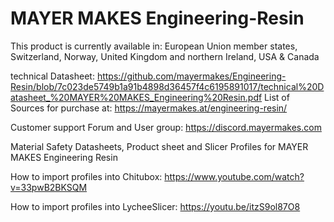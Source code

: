 # MAYER MAKES Engineering-Resin
This product is currently available in: European Union member states, Switzerland, Norway, United Kingdom and northern Ireland,
 USA & Canada

 
 technical Datasheet: https://github.com/mayermakes/Engineering-Resin/blob/7c023de5749b1a91b4898d36457f4c6195891017/technical%20Datasheet_%20MAYER%20MAKES_Engineering%20Resin.pdf
List of Sources for purchase at:
https://mayermakes.at/engineering-resin/

Customer support Forum and User group: https://discord.mayermakes.com

Material Safety Datasheets, Product sheet and Slicer Profiles for MAYER MAKES Engineering Resin

How to import profiles into Chitubox: https://www.youtube.com/watch?v=33pwB2BKSQM

How to import profiles into LycheeSlicer: https://youtu.be/itzS9ol87O8 
